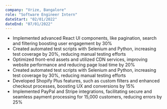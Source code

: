 ```yaml
---
company: "Vrize, Bangalore"
role: "Software Engineer Intern"
dateStart: "02/01/2022"
dateEnd: "07/01/2022"
---
```


- Implemented advanced React UI components, like pagination, search and filtering boosting user engagement by 30%
- Created automated test scripts with Selenium and Python, increasing test coverage by 20%, reducing manual testing efforts
- Optimized front-end assets and utilized CDN services, improving website performance and reducing page load time by 20%
- Created automated test scripts with Selenium and Python, increasing test coverage by 30%, reducing manual testing efforts
- Developed Shopify Plus features, such as custom filters and enhanced checkout processes, boosting UX and conversions by 15%
- Implemented PayPal and Stripe integrations, facilitating secure and seamless payment processing for 15,000 customers,
reducing errors by 25%
